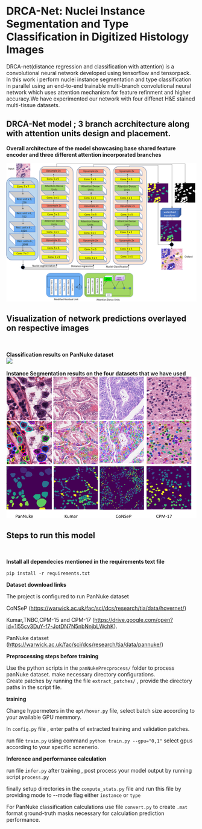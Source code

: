 # DRCA-Net: Nuclei Instance Segmentation and Type Classification in Digitized Histology Images

DRCA-net(distance regression and classification with attention) is a convolutional neural network developed using tensorflow and tensorpack. In this work i perform nuclei instance segmentation and type classification in parallel using an end-to-end trainable multi-branch convolutional neural network which uses attention mechanism for  feature refinment and higher accuracy.We have experimented our network with four diffenet H&E stained multi-tissue datasets.

## DRCA-Net model ; 3 branch acrchitecture along with attention units design and placement.

**Overall architecture of the model showcasing base shared feature encoder and three different attention incorporated branches**
<br/>

![](newmaindiagram.png)

## Visualization of network predictions overlayed on respective images
<br/>

**Classification results on PanNuke dataset**
<br/>
![](qualitative_results_PanNuke_Class.png)

**Instance Segmentation results on the four datasets that we have used**
<br/>
![](quntitative_resultsInstanesegmentati.png)

## Steps to run this model
<br/>

**Install all dependecies mentioned in the requirements text file**
```
pip install -r requirements.txt
```

**Dataset download links**

The project is configured to run PanNuke dataset

CoNSeP (https://warwick.ac.uk/fac/sci/dcs/research/tia/data/hovernet/) <br />

Kumar,TNBC,CPM-15 and CPM-17 (https://drive.google.com/open?id=1l55cv3DuY-f7-JotDN7N5nbNnjbLWchK).  <br />

PanNuke dataset (https://warwick.ac.uk/fac/sci/dcs/research/tia/data/pannuke/) <br/>


**Preprocessing steps before training**
<br/>


Use the python scripts in the `panNukePrecprocess/` folder to process panNuke dataset. make necessary directory configurations. <br/>
Create patches by running the file  `extract_patches/` , provide the directory paths in the script file.<br/>

**training**
<br/>

Change hypermeters in the `opt/hover.py` file, select batch size according to your available GPU memmory.<br/>

In `config.py` file , enter paths of extracted training and validation patches.<br/>

run file `train.py` using command `python train.py --gpu="0,1"` select gpus according to your specific scnenerio.<br/>

**Inference and performance calculation**

run file `infer.py` after training , post process your model output by running script `process.py` <br/>

finally setup directories in the `compute_stats.py` file and run this file by providing mode to --mode flag either `instance` or `type` <br/>

For PanNuke classification calculations use file `convert.py` to create `.mat` format ground-truth masks necessary for calculation prediction performance.









